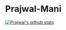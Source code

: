 # Prajwal-Mani
[![Prajwal's github stats](https://github-readme-stats.vercel.app/api?username=prajwalmani&count_private=true)](https://github.com/prajwalmani/github-readme-stats)
